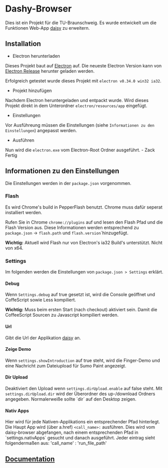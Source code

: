 # Dashy-Browser
Dies ist ein Projekt für die TU-Braunschweig.
Es wurde entwickelt um die Funktionen Web-App [daisy](https://github.com/ratze90/daisy) zu erweitern.

## Installation
* Electron herunterladen

Dieses Projekt baut auf [Electron](http://electron.atom.io) auf.
Die neueste Electron Version kann von [Electron Release](https://github.com/atom/electron/releases) herunter geladen werden.

Erfolgreich getestet wurde dieses Projekt mit `electron v0.34.0 win32 ia32`.

* Projekt hinzufügen

Nachdem Electron heruntergeladen und entpackt wurde. Wird dieses Projekt direkt in dem Unterordner `electron/resources/app` eingefügt.

* Einstellungen

Vor Ausführeung müssen die Einstellungen (siehe `Informationen zu den Einstellungen`) angepasst werden.

* Ausführen

Nun wird die `electron.exe` vom Electron-Root Ordner ausgeführt. - Zack Fertig


## Informationen zu den Einstellungen
Die Einstellungen werden in der `package.json` vorgenommen.

### Flash
Es wird Chrome's build in PepperFlash benutzt. Chrome muss dafür seperat installiert werden.

Rufen Sie in Chrome `chrome://plugins` auf und lesen den Flash Pfad und die Flash Version aus.
Diese Informationen werden entsprechend zu `package.json` -> `flash.path` und `flash.version`´hinzugefügt.

**Wichtig:** Aktuell wird Flash nur von Electron's ia32 Build's unterstützt. Nicht von x64.

### Settings
Im folgenden werden die Einstellungen von `package.json > Settings` erklärt.

#### Debug
Wenn `Settings.debug` auf true gesetzt ist, wird die Console geöffnet und CoffeScript sowie Less kompiliert.

**Wichtig:** Muss beim ersten Start (nach checkout) aktiviert sein. Damit die CoffeeScript Sourcen zu Javascript kompiliert werden.

#### Url
Gibt die Url der Applikation [daisy](https://github.com/ratze90/daisy) an.

#### Zeige Demo
Wenn `settings.showIntroduction` auf true steht, wird die Finger-Demo und eine Nachricht zum Dateiupload für Sumo Paint angezeigt.

#### Dir Upload
Deaktiviert den Upload wenn `settings.dirUpload.enable` auf false steht.
Mit `settings.dirUpload.dir` wird der Überordner des up-/download Ordners angegeben. Normalerweiße sollte ´dir´ auf den Desktop zeigen.

#### Nativ Apps
Hier wird für jede Nativen-Applikations ein entsprechender Pfad hinterlegt. Die Haupt App wird (über a.href) `<call_name>:` ausführen.
Dies wird vom daisy-browser abgefangen, nach einem entsprechenden Pfad in ´settings.nativApps´ gesucht und danach ausgeführt.
Jeder eintrag sieht folgendermaßen aus: 'call_name' : 'run_file_path'

## [Documentation](http://rawgit.com/mulian/daisy-browser/master/docs/main.html)
